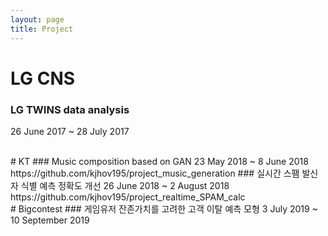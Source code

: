 ```yaml
---
layout: page
title: Project
---
```


# LG CNS
### LG TWINS data analysis
26 June 2017 ~ 28 July 2017

<br>
# KT
### Music composition based on GAN
23 May 2018 ~ 8 June 2018
https://github.com/kjhov195/project_music_generation
### 실시간 스팸 발신자 식별 예측 정확도 개선
26 June 2018 ~ 2 August 2018
https://github.com/kjhov195/project_realtime_SPAM_calc

<br>
# Bigcontest
### 게임유저 잔존가치를 고려한 고객 이탈 예측 모형
3 July 2019 ~ 10 September 2019
